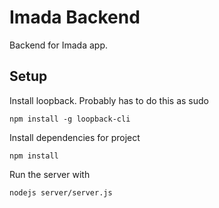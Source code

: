 # Imada Backend
Backend for Imada app.

## Setup
Install loopback. Probably has to do this as sudo

```npm install -g loopback-cli```

Install dependencies for project

```npm install```

Run the server with

```nodejs server/server.js```